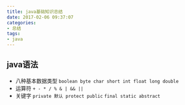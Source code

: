 ```yaml
---
title: java基础知识总结
date: 2017-02-06 09:37:07
categories: 
- 总结
tags:
- java
---
```


## java语法

####
- 八种基本数据类型
`boolean byte char short int float long double`
- 运算符
`+ - * / % & | && ||`
- 关键字
`private 默认 protect public`
`final static abstract`
